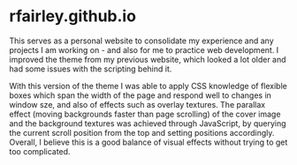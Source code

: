 # rfairley.github.io

This serves as a personal website to consolidate my experience and any projects I am working on - and also for me to practice web development. I improved the theme from my previous website, which looked a lot older and had some issues with the scripting behind it. 

With this version of the theme I was able to apply CSS knowledge of flexible boxes which span the width of the page and respond well to changes in window sze, and also of effects such as overlay textures. The parallax effect (moving backgrounds faster than page scrolling) of the cover image and the background textures was achieved through JavaScript, by querying the current scroll position from the top and setting positions accordingly. Overall, I believe this is a good balance of visual effects without trying to get too complicated.
